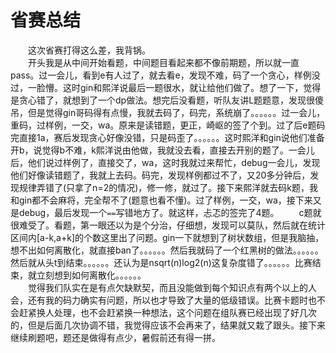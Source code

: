 # 省赛总结

&emsp;&emsp;这次省赛打得这么差，我背锅。  
&emsp;&emsp;开头我是从中间开始看题，中间题目看起来都不像前期题，所以就一直pass。过一会儿，看到e有人过了，就去看e，发现不难，码了一个贪心，样例没过，一脸懵。这时gin和熙洋说最后一题很水，就让给他们做了。想了一下，觉得是贪心错了，就想到了一个dp做法。想完后没看题，听队友讲L题题意，发现很傻吊，但是觉得gin哥码得有点慢，我就去码了，码完，系统崩了。。。。。。过一会儿，重码，过样例，一交，wa。原来是读错题，更正，崎岖的签了个到。过了后e题码完直接1a，赛后发现贪心好像没错，只是码歪了。。。。。。这时熙洋和gin说他们准备开b，说觉得b不难，k熙洋说由他做，我就没去看，直接去开别的题了。一会儿后，他们说过样例了，直接交了，wa，这时我就过来帮忙，debug一会儿，发现他们好像读错题了，我就上去码。码完，发现样例都过不了，又20多分钟后，发现规律弄错了(只拿了n=2的情况)，修一修，就过了。接下来熙洋就去码k题，我和gin都不会麻将，完全帮不了(题意也看不懂)。过了样例，一交，wa，接下来又是debug，最后发现一个`==`写错地方了。就这样，忐忑的签完了4题。
&emsp;&emsp;c题就很难受了。看题，第一眼还以为是个分治，仔细想，发现可以莫队，然后就在统计区间内[a-k,a+k]的个数这里出了问题。gin一下就想到了树状数组，但是我脑抽，想不出如何离散化，就直接ban了。。。。。。然后我就码了一个红黑树的做法。。。。。。然后就从头t到结束。。。。。。还认为是nsqrt(n)log2(n)这复杂度错了。。。。。。比赛结束，就立刻想到如何离散化。。。。。。  
&emsp;&emsp;觉得我们队实在是有点欠缺默契，而且没能做到每个知识点有两个以上的人会，还有我的码力确实有问题，所以也才导致了大量的低级错误。比赛卡题时也不会赶紧换人处理，也不会赶紧换一种想法，这个问题在组队赛已经出现了好几次的，但是后面几次协调不错，我觉得应该不会再来了，结果就又栽了跟头。接下来继续刷题吧，题还是做得有点少，暑假前还有得一拼。  